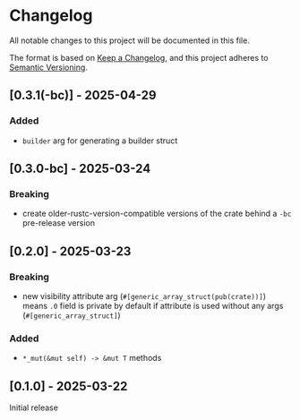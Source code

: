 # Changelog

All notable changes to this project will be documented in this file.

The format is based on [Keep a Changelog](https://keepachangelog.com/en/1.0.0/),
and this project adheres to [Semantic Versioning](https://semver.org/spec/v2.0.0.html).

## [0.3.1(-bc)] - 2025-04-29

### Added

- `builder` arg for generating a builder struct


## [0.3.0-bc] - 2025-03-24

### Breaking

- create older-rustc-version-compatible versions of the crate behind a `-bc` pre-release version


## [0.2.0] - 2025-03-23

### Breaking

- new visibility attribute arg (`#[generic_array_struct(pub(crate))]`) means `.0` field is private by default if attribute is used without any args (`#[generic_array_struct]`)

### Added

- `*_mut(&mut self) -> &mut T` methods


## [0.1.0] - 2025-03-22

Initial release
